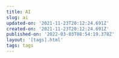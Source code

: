 ```yaml
---
title: AI
slug: ai
updated-on: '2021-11-23T20:12:24.691Z'
created-on: '2021-11-23T20:12:24.691Z'
published-on: '2022-03-03T08:54:19.378Z'
layout: '[tags].html'
tags: tags
---
```



